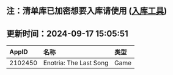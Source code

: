 ## 注：清单库已加密想要入库请使用 ([入库工具](https://github.com/BlankTMing/ManifestAutoUpdate/releases))

## 更新时间：2024-09-17 15:05:51
| AppID | 名称 | 类型  |
| :-------------------- | :----------------------------- | :----------- |
| 2102450 | Enotria: The Last Song| Game |
